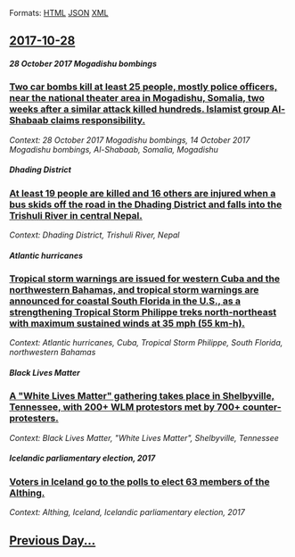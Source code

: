 
Formats: [HTML](2017/10/28/index.html)  [JSON](2017/10/28/index.json)  [XML](2017/10/28/index.xml)  

## [2017-10-28](/news/2017/10/28/index.md)

##### 28 October 2017 Mogadishu bombings
### [Two car bombs kill at least 25 people, mostly police officers, near the national theater area in Mogadishu, Somalia, two weeks after a similar attack killed hundreds. Islamist group Al-Shabaab claims responsibility. ](/news/2017/10/28/two-car-bombs-kill-at-least-25-people-mostly-police-officers-near-the-national-theater-area-in-mogadishu-somalia-two-weeks-after-a-simil.md)
_Context: 28 October 2017 Mogadishu bombings, 14 October 2017 Mogadishu bombings, Al-Shabaab, Somalia, Mogadishu_

##### Dhading District
### [At least 19 people are killed and 16 others are injured when a bus skids off the road in the Dhading District and falls into the Trishuli River in central Nepal. ](/news/2017/10/28/at-least-19-people-are-killed-and-16-others-are-injured-when-a-bus-skids-off-the-road-in-the-dhading-district-and-falls-into-the-trishuli-ri.md)
_Context: Dhading District, Trishuli River, Nepal_

##### Atlantic hurricanes
### [Tropical storm warnings are issued for western Cuba and the northwestern Bahamas, and tropical storm warnings are announced for coastal South Florida in the U.S., as a strengthening Tropical Storm Philippe treks north-northeast with maximum sustained winds at 35 mph (55 km-h). ](/news/2017/10/28/tropical-storm-warnings-are-issued-for-western-cuba-and-the-northwestern-bahamas-and-tropical-storm-warnings-are-announced-for-coastal-sout.md)
_Context: Atlantic hurricanes, Cuba, Tropical Storm Philippe, South Florida, northwestern Bahamas_

##### Black Lives Matter
### [A "White Lives Matter" gathering takes place in Shelbyville, Tennessee, with 200+ WLM protestors met by 700+ counter-protesters. ](/news/2017/10/28/a-white-lives-matter-gathering-takes-place-in-shelbyville-tennessee-with-200-wlm-protestors-met-by-700-counter-protesters.md)
_Context: Black Lives Matter, "White Lives Matter", Shelbyville, Tennessee_

##### Icelandic parliamentary election, 2017
### [Voters in Iceland go to the polls to elect 63 members of the Althing. ](/news/2017/10/28/voters-in-iceland-go-to-the-polls-to-elect-63-members-of-the-althing.md)
_Context: Althing, Iceland, Icelandic parliamentary election, 2017_

## [Previous Day...](/news/2017/10/27/index.md)

